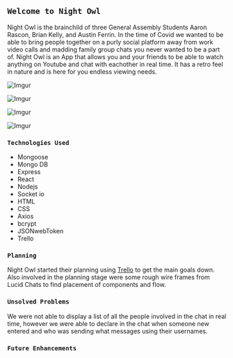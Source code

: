 
## `Welcome to Night Owl`

Night Owl is the brainchild of three General Assembly Students Aaron Rascon, Brian Kelly, and Austin Ferrin. In the time of Covid we wanted to be able to bring people together on a purly social platform away from work video calls and madding family group chats you never wanted to be a part of. Night Owl is an App that allows you and your friends to be able to watch anything on Youtube and chat with eachother in real time. It has a retro feel in nature and is here for you endless viewing needs. 

![Imgur](https://i.imgur.com/ZmZOQ1u.png)

![Imgur](https://i.imgur.com/7zKXAso.png)

![Imgur](https://i.imgur.com/XYKTtrk.png)

![Imgur](https://i.imgur.com/GVBFIrD.png)

### `Technologies Used`

- Mongoose 
- Mongo DB
- Express
- React
- Nodejs
- Socket io
- HTML
- CSS
- Axios
- bcrypt
- JSONwebToken
- Trello 


### `Planning`

Night Owl started their planning using <a href="https://trello.com/b/tb68wuwn/youtube-react">Trello</a> to get the main goals down. Also involved in the planning stage were some rough wire frames from Lucid Chats to find placement of components and flow.

### `Unsolved Problems`

We were not able to display a list of all the people involved in the chat in real time, however we were able to declare in the chat when someone new entered and who was sending what messages using their usernames. 



### `Future Enhancements`



